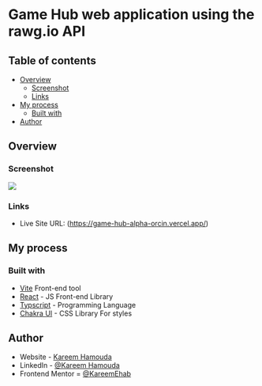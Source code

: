 # Game Hub web application using the rawg.io API

## Table of contents

- [Overview](#overview)
  - [Screenshot](#screenshot)
  - [Links](#links)
- [My process](#my-process)
  - [Built with](#built-with)
- [Author](#author)

## Overview

### Screenshot

![](./src//assets/Screenshot.png)

### Links

- Live Site URL: (https://game-hub-alpha-orcin.vercel.app/)

## My process

### Built with

- [Vite](https://vitejs.dev/) Front-end tool
- [React](https://reactjs.org/) - JS Front-end Library
- [Typscript](https://www.typescriptlang.org/) - Programming Language
- [Chakra UI](https://chakra-ui.com/) - CSS Library For styles

## Author

- Website - [Kareem Hamouda](https://vs-code-themed-portfolio-theta.vercel.app/)
- LinkedIn - [@Kareem Hamouda](https://www.linkedin.com/in/kareem-hamouda/)
- Frontend Mentor = [@KareemEhab](https://www.frontendmentor.io/profile/KareemEhab)
